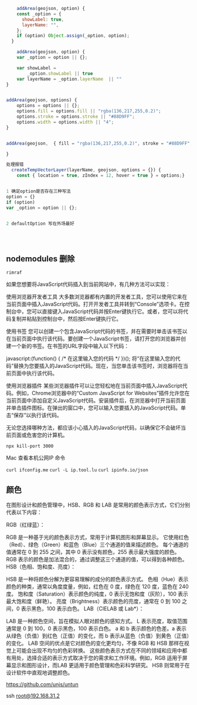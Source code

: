 <!--
 * @Descripttion: 
 * @version: 
 * @Author: zl
 * @Date: 2022-10-24 09:18:34
 * @LastEditors: zl
 * @LastEditTime: 2023-04-18 17:03:17
-->
```javascript
    addArea(geojson, option) {
    const _option = {
      showLabel: true,
      layerName: "",
    };
    if (option) Object.assign(_option, option);
  }

    addArea(geojson, option) {
    var _option = option || {};

    var showLabel =
        _option.showLabel || true
    var layerName = _option.layerName  || ""
}


addArea(geojson, options) {
    options = options || {};
    options.fill = options.fill || "rgba(136,217,255,0.2)";
    options.stroke = options.stroke || "#88D9FF";
    options.width = options.width || "4";
}


addArea(geojson,  { fill = "rgba(136,217,255,0.2)", stroke = "#88D9FF", width = 4 }) {

}

处理报错
  createTempVectorLayer(layerName, geojson, options = {}) {
    const { location = true, zIndex = 12, hover = true } = options;}


1 确定option是否存在三种写法
option = {}
if (option) 
var _option = option || {};


2 defaultOption 写在外场最好





```

## nodemodules 删除

`rimraf`





如果您想要将JavaScript代码插入到当前网站中，有几种方法可以实现：

使用浏览器开发者工具
大多数浏览器都有内置的开发者工具，您可以使用它来在当前页面中插入JavaScript代码。打开开发者工具并转到“Console”选项卡。在控制台中，您可以直接键入JavaScript代码并按Enter键执行它。或者，您可以将代码复制并粘贴到控制台中，然后按Enter键执行它。

使用书签
您可以创建一个包含JavaScript代码的书签，并在需要时单击该书签以在当前页面中执行该代码。要创建一个JavaScript书签，请打开您的浏览器并创建一个新的书签。在书签的URL字段中输入以下代码：

javascript:(function() { /* 在这里输入您的代码 */ })();
将“在这里输入您的代码”替换为您要插入的JavaScript代码。现在，当您单击该书签时，浏览器将在当前页面中执行该代码。

使用浏览器插件
某些浏览器插件可以让您轻松地在当前页面中插入JavaScript代码。例如，Chrome浏览器中的“Custom JavaScript for Websites”插件允许您在当前页面中添加自定义JavaScript代码。安装插件后，在浏览器中打开当前页面并单击插件图标。在弹出的窗口中，您可以输入您要插入的JavaScript代码。单击“保存”以执行该代码。

无论您选择哪种方法，都应该小心插入的JavaScript代码，以确保它不会破坏当前页面或危害您的计算机。


```
npx kill-port 3000
```



Mac 查看本机公网IP 命令

`curl ifconfig.me`
`curl -L ip.tool.lu`
`curl ipinfo.io/json`





## 颜色

在图形设计和颜色管理中，HSB、RGB 和 LAB 是常用的颜色表示方式，它们分别代表以下内容：

RGB（红绿蓝）：

RGB 是一种基于光的颜色表示方式，常用于计算机图形和屏幕显示。
它使用红色（Red）、绿色（Green）和蓝色（Blue）三个通道的值来描述颜色。
每个通道的值通常在 0 到 255 之间，其中 0 表示没有颜色，255 表示最大强度的颜色。
RGB 表示的颜色是加法混合的，通过调整这三个通道的值，可以得到各种颜色。
HSB（色相、饱和度、亮度）：

HSB 是一种将颜色分解为更容易理解的成分的颜色表示方式。
色相（Hue）表示颜色的种类，通常以角度度量，例如，红色在 0 度，绿色在 120 度，蓝色在 240 度。
饱和度（Saturation）表示颜色的纯度，0 表示无饱和度（灰阶），100 表示最大饱和度（鲜艳）。
亮度（Brightness）表示颜色的亮度，通常在 0 到 100 之间，0 表示黑色，100 表示白色。
LAB（CIELAB 或 Lab*）：

LAB 是一种颜色空间，旨在模拟人眼对颜色的感知方式。
L 表示亮度，取值范围通常是 0 到 100，0 表示黑色，100 表示白色。
a 和 b 表示颜色的色差。a 表示从绿色（负值）到红色（正值）的变化，而 b 表示从蓝色（负值）到黄色（正值）的变化。
LAB 空间的优点是它对颜色的变化更均匀，不像 RGB 和 HSB 那样在视觉上可能会出现不均匀的色彩转换。
这些颜色表示方式在不同的领域和应用中都有用处，选择合适的表示方式取决于您的需求和工作环境。例如，RGB 适用于屏幕显示和图形设计，而LAB 更适用于颜色管理和色彩科学研究。 HSB 则常用于在设计软件中直观地调整颜色。




https://github.com/unjs/untun



ssh root@192.168.31.2
